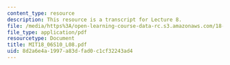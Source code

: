 ```yaml
---
content_type: resource
description: This resource is a transcript for Lecture 8.
file: /media/https%3A/open-learning-course-data-rc.s3.amazonaws.com/18-06-linear-algebra-spring-2010/8d2a6e4a1997a83dfad0c1cf32243ad4_MIT18_06S10_L08.pdf
file_type: application/pdf
resourcetype: Document
title: MIT18_06S10_L08.pdf
uid: 8d2a6e4a-1997-a83d-fad0-c1cf32243ad4
---
```

